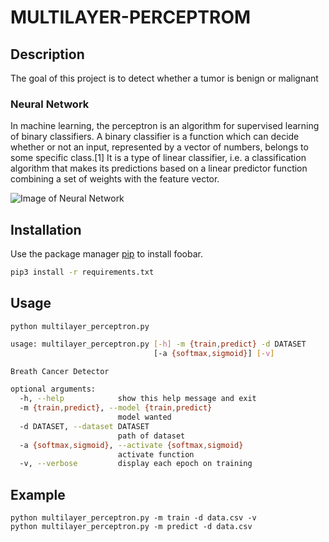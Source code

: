 # MULTILAYER-PERCEPTROM

## Description

The goal of this project is to detect whether a tumor is benign or malignant


### Neural Network

In machine learning, the perceptron is an algorithm for supervised learning of binary classifiers. A binary classifier is a function which can decide whether or not an input, represented by a vector of numbers, belongs to some specific class.[1] It is a type of linear classifier, i.e. a classification algorithm that makes its predictions based on a linear predictor function combining a set of weights with the feature vector.

![Image of Neural Network](https://www.researchgate.net/profile/Facundo_Bre/publication/321259051/figure/fig1/AS:614329250496529@1523478915726/Artificial-neural-network-architecture-ANN-i-h-1-h-2-h-n-o.png)



## Installation

Use the package manager [pip](https://pip.pypa.io/en/stable/) to install foobar.

```bash
pip3 install -r requirements.txt
```

## Usage

```python multilayer_perceptron.py```

```bash
usage: multilayer_perceptron.py [-h] -m {train,predict} -d DATASET
                                [-a {softmax,sigmoid}] [-v]

Breath Cancer Detector

optional arguments:
  -h, --help            show this help message and exit
  -m {train,predict}, --model {train,predict}
                        model wanted
  -d DATASET, --dataset DATASET
                        path of dataset
  -a {softmax,sigmoid}, --activate {softmax,sigmoid}
                        activate function
  -v, --verbose         display each epoch on training

```

## Example

```
python multilayer_perceptron.py -m train -d data.csv -v
python multilayer_perceptron.py -m predict -d data.csv
```
